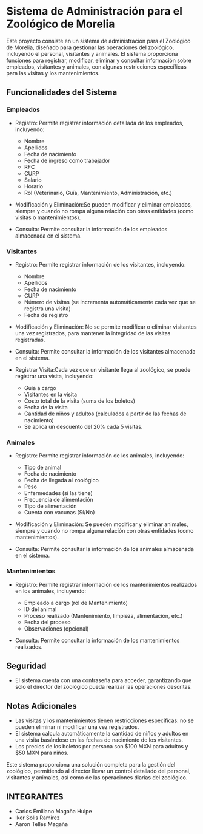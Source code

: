 # Sistema de Administración para el Zoológico de Morelia

Este proyecto consiste en un sistema de administración para el Zoológico de Morelia, diseñado para gestionar las operaciones del zoológico, incluyendo el personal, visitantes y animales. El sistema proporciona funciones para registrar, modificar, eliminar y consultar información sobre empleados, visitantes y animales, con algunas restricciones específicas para las visitas y los mantenimientos.

## Funcionalidades del Sistema

### Empleados
- Registro: Permite registrar información detallada de los empleados, incluyendo:
  - Nombre
  - Apellidos
  - Fecha de nacimiento
  - Fecha de ingreso como trabajador
  - RFC
  - CURP
  - Salario
  - Horario
  - Rol (Veterinario, Guía, Mantenimiento, Administración, etc.)

- Modificación y Eliminación:Se pueden modificar y eliminar empleados, siempre y cuando no rompa alguna relación con otras entidades (como visitas o mantenimientos).

- Consulta: Permite consultar la información de los empleados almacenada en el sistema.

### Visitantes
- Registro: Permite registrar información de los visitantes, incluyendo:
  - Nombre
  - Apellidos
  - Fecha de nacimiento
  - CURP
  - Número de visitas (se incrementa automáticamente cada vez que se registra una visita)
  - Fecha de registro

- Modificación y Eliminación: No se permite modificar o eliminar visitantes una vez registrados, para mantener la integridad de las visitas registradas.

- Consulta: Permite consultar la información de los visitantes almacenada en el sistema.

- Registrar Visita:Cada vez que un visitante llega al zoológico, se puede registrar una visita, incluyendo:
  - Guía a cargo
  - Visitantes en la visita
  - Costo total de la visita (suma de los boletos)
  - Fecha de la visita
  - Cantidad de niños y adultos (calculados a partir de las fechas de nacimiento)
  - Se aplica un descuento del 20% cada 5 visitas.

### Animales
- Registro: Permite registrar información de los animales, incluyendo:
  - Tipo de animal
  - Fecha de nacimiento
  - Fecha de llegada al zoológico
  - Peso
  - Enfermedades (si las tiene)
  - Frecuencia de alimentación
  - Tipo de alimentación
  - Cuenta con vacunas (Sí/No)

- Modificación y Eliminación: Se pueden modificar y eliminar animales, siempre y cuando no rompa alguna relación con otras entidades (como mantenimientos).

- Consulta: Permite consultar la información de los animales almacenada en el sistema.

### Mantenimientos
- Registro: Permite registrar información de los mantenimientos realizados en los animales, incluyendo:
  - Empleado a cargo (rol de Mantenimiento)
  - ID del animal
  - Proceso realizado (Mantenimiento, limpieza, alimentación, etc.)
  - Fecha del proceso
  - Observaciones (opcional)

- Consulta: Permite consultar la información de los mantenimientos realizados.

## Seguridad
- El sistema cuenta con una contraseña para acceder, garantizando que solo el director del zoológico pueda realizar las operaciones descritas.

## Notas Adicionales
- Las visitas y los mantenimientos tienen restricciones específicas: no se pueden eliminar ni modificar una vez registrados.
- El sistema calcula automáticamente la cantidad de niños y adultos en una visita basándose en las fechas de nacimiento de los visitantes.
- Los precios de los boletos por persona son $100 MXN para adultos y $50 MXN para niños.

Este sistema proporciona una solución completa para la gestión del zoológico, permitiendo al director llevar un control detallado del personal, visitantes y animales, así como de las operaciones diarias del zoológico.


## INTEGRANTES 
- Carlos Emiliano Magaña Huipe
- Iker Solis Ramirez
- Aaron Telles Magaña
